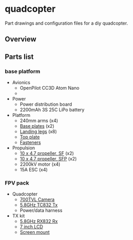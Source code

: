 # quadcopter
Part drawings and configuration files for a diy quadcopter.

## Overview 

## Parts list

### base platform
* Avionics
  * OpenPilot CC3D Atom Nano
  * 
* Power
  * Power distribution board
  * 2200mAh 3S 25C LiPo battery
* Platform
  * 240mm arms (x4)
  * [Base plates](main-frame-plate.SLDPRT) (x2)
  * [Landing legs](landing-leg.SLDPRT) (x8)
  * [Top plate](top-plate.SLDPRT)
  * [Fasteners](https://www.amazon.com/gp/product/B01CCKC37I/ref=oh_aui_search_detailpage?ie=UTF8&psc=1) 
* Propulsion
  * [10 x 4.7 propeller, SF](http://www.apcprop.com/product_p/lp10047sf.htm) (x2)
  * [10 x 4.7 propeller, SFP](http://www.apcprop.com/product_p/lp10047sfp.htm) (x2)
  * 2200kV motor (x4)
  * 15A ESC (x4)
  
### FPV pack
  * Quadcopter
    * [700TVL Camera](https://www.amazon.com/gp/product/B00NPXL940/ref=oh_aui_search_detailpage?ie=UTF8&psc=1)
    * [5.8GHz TC832 Tx](https://www.amazon.com/gp/product/B00GWFUTSK/ref=od_aui_detailpages00?ie=UTF8&psc=1)
    * Power/data harness
  * TX kit
    * [5.8GHz RX832 Rx](https://www.amazon.com/gp/product/B00GWFUTSK/ref=od_aui_detailpages00?ie=UTF8&psc=1)
    * [7 inch LCD](https://www.amazon.com/gp/product/B01BECUNCC/ref=oh_aui_search_detailpage?ie=UTF8&psc=1)
    * [Screen mount]()
